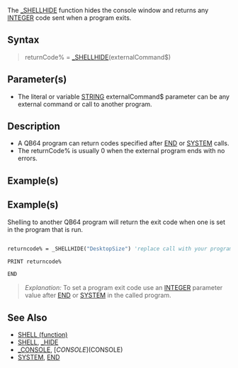 The [_SHELLHIDE](_SHELLHIDE) function hides the console window and returns any [INTEGER](INTEGER) code sent when a program exits.

## Syntax

>  returnCode% = [_SHELLHIDE](_SHELLHIDE)(externalCommand$)

## Parameter(s)

* The literal or variable [STRING](STRING) externalCommand$ parameter can be any external command or call to another program.

## Description

* A QB64 program can return codes specified after [END](END) or [SYSTEM](SYSTEM) calls.
* The returnCode% is usually 0 when the external program ends with no errors.

## Example(s)

## Example(s)
 Shelling to another QB64 program will return the exit code when one is set in the  program that is run.

```vb

returncode% = _SHELLHIDE("DesktopSize") 'replace call with your program EXE

PRINT returncode%

END 

```

>  *Explanation:* To set a program exit code use an [INTEGER](INTEGER) parameter value after [END](END) or [SYSTEM](SYSTEM) in the called program. 

## See Also

* [SHELL (function)](SHELL (function))
* [SHELL](SHELL), [_HIDE](_HIDE)
* [_CONSOLE](_CONSOLE), [$CONSOLE]($CONSOLE)
* [SYSTEM](SYSTEM), [END](END)